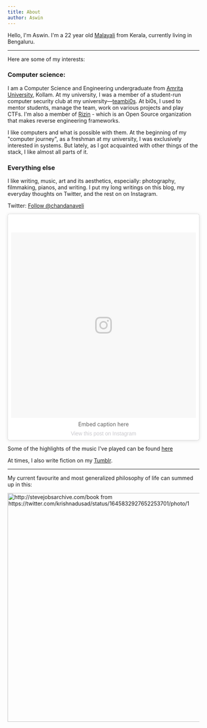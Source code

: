 ```yaml
---
title: About
author: Aswin
---
```


Hello, I'm Aswin. I'm a 22 year old [Malayali](https://en.wikipedia.org/wiki/Malayali) from Kerala, currently living in Bengaluru.

---

Here are some of my interests:

### Computer science:

I am a Computer Science and Engineering undergraduate
from [Amrita University](https://amrita.edu), Kollam. At my university, I was a member of a student-run computer
security club at my university—[teambi0s](https://bi0s.in).
At bi0s, I used to mentor students, manage the team, work on various projects and play CTFs. I'm also a
member of [Rizin](https://rizin.re) - which is an Open Source organization that makes reverse engineering frameworks.

I like computers and what is possible with them. At the beginning of my "computer journey", as a freshman at my university, I was exclusively interested in systems. But lately, as I got acquainted
with other things of the stack, I like almost all parts of it.

### Everything else

I like writing, music, art and its aesthetics, especially: photography, filmmaking, pianos, and writing. I put my long writings on
this blog, my everyday thoughts on Twitter, and the rest on on Instagram.

Twitter: <a href="https://twitter.com/chandanaveli?ref_src=twsrc%5Etfw" class="twitter-follow-button" data-show-count="false">Follow @chandanaveli</a><script async src="https://platform.twitter.com/widgets.js" charset="utf-8"></script>

<blockquote class="instagram-media" data-instgrm-permalink="https://www.instagram.com/officialcjunior/" data-instgrm-version="13.0" style="background:#FFF;border:0;border-radius:3px;box-shadow:0 0 1px 0 rgba(0,0,0,0.5),0 1px 10px 0 rgba(0,0,0,0.15);margin:1px;max-width:540px;min-width:326px;padding:0;width:99.375%;width:-webkit-calc(100% - 2px);width:calc(100% - 2px);">
  <div style="padding:8px;">
    <div style="background:#F8F8F8;line-height:0;margin-top:40px;padding:50.0% 0;text-align:center;width:100%;">
      <div style="background:url(data:image/png;base64,iVBORw0KGgoAAAANSUhEUgAAACwAAAAsCAMAAAApWqozAAAABGdBTUEAALGPC/xhBQAAAAFzUkdCAK7OHOkAAAAMUExURczMzPf399fX1+bm5mzY9AMAAADiSURBVDjLvZXbEsMgCES5/P8/t9FuRVCRmU73JWlzosgSIIZURCjo/ad+EQJJB4Hv8BFt+IDpQoCx1wjOSBFhh2XssxEIYn3ulI/6MNReE07UIWJEv8UEOWDS88LY97kqyTliJKKtuYBbruAyVh5wOHiXmpi5we58Ek028czwyuQdLKPG1Bkb4NnM+VeAnfHqn1k4+GPT6uGQcvu2h2OVuIf/gWUFyy8OWEpdyZSa3aVCqpVoVvzZZ2VTnn2wU8qzVjDDetO90GSy9mVLqtgYSy231MxrY6I2gGqjrTY0L8fxCxfCBbhWrsYYAAAAAElFTkSuQmCC);display:block;height:44px;margin:0 auto -44px;position:relative;top:-22px;width:44px;"></div>
    </div>
    <p style="margin:8px 0 0 0;text-align:center;">Embed caption here</p>
    <p style="margin:8px 0 0 0;text-align:center;"><a href="https://www.instagram.com/officialcjunior/" style="color:#c9c8cd;font-family:Arial,sans-serif;font-size:14px;font-style:normal;font-weight:normal;line-height:17px;text-decoration:none;" target="_blank">View this post on Instagram</a></p>
  </div>
</blockquote>
<script async defer src="//www.instagram.com/embed.js"></script>

Some of the highlights of the music I've played can be found [here](https://www.instagram.com/stories/highlights/18068450794078622/)

At times, I also write fiction on my [Tumblr](blogdecjunior.tumblr.com).

---

My current favourite and most generalized philosophy of life can summed up in this:

<img src="https://pbs.twimg.com/media/FtcsUxcaQAE71YG?format=jpg&name=large" alt="http://stevejobsarchive.com/book from https://twitter.com/krishnadusad/status/1645832927652253701/photo/1" width="600"/>

